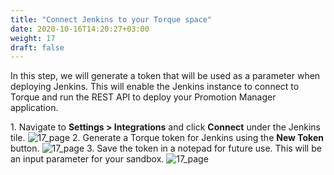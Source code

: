 ```yaml
---
title: "Connect Jenkins to your Torque space"
date: 2020-10-16T14:20:27+03:00
weight: 17
draft: false
---
```

In this step, we will generate a token that will be used as a parameter when deploying Jenkins. This will enable the Jenkins instance to connect to Torque and run the REST API to deploy your Promotion Manager application.

1\. Navigate to **Settings > Integrations** and click **Connect** under the Jenkins tile.
 ![17_page](/images/module3/17_page.png)
2\. Generate a Torque token for Jenkins using the **New Token** button.
![17_page](/images/module3/18_page.png)
3\. Save the token in a notepad for future use. This will be an input parameter for your sandbox.
![17_page](/images/module3/19_page.png)

